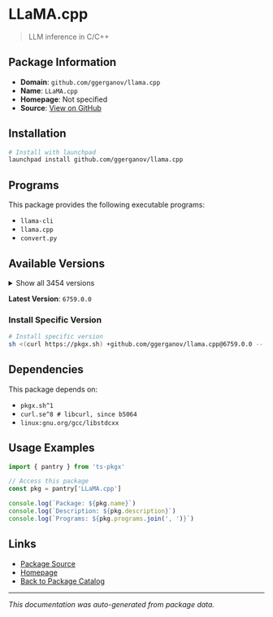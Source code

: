 # LLaMA.cpp

> LLM inference in C/C++

## Package Information

- **Domain**: `github.com/ggerganov/llama.cpp`
- **Name**: `LLaMA.cpp`
- **Homepage**: Not specified
- **Source**: [View on GitHub](https://github.com/pkgxdev/pantry/tree/main/projects/github.com/ggerganov/llama.cpp/package.yml)

## Installation

```bash
# Install with launchpad
launchpad install github.com/ggerganov/llama.cpp
```

## Programs

This package provides the following executable programs:

- `llama-cli`
- `llama.cpp`
- `convert.py`

## Available Versions

<details>
<summary>Show all 3454 versions</summary>

- `6759.0.0`, `6758.0.0`, `6757.0.0`, `6756.0.0`, `6755.0.0`
- `6754.0.0`, `6753.0.0`, `6752.0.0`, `6751.0.0`, `6750.0.0`
- `6748.0.0`, `6747.0.0`, `6746.0.0`, `6745.0.0`, `6743.0.0`
- `6741.0.0`, `6739.0.0`, `6738.0.0`, `6737.0.0`, `6736.0.0`
- `6735.0.0`, `6733.0.0`, `6732.0.0`, `6730.0.0`, `6729.0.0`
- `6728.0.0`, `6727.0.0`, `6726.0.0`, `6724.0.0`, `6721.0.0`
- `6719.0.0`, `6718.0.0`, `6717.0.0`, `6715.0.0`, `6714.0.0`
- `6713.0.0`, `6711.0.0`, `6710.0.0`, `6709.0.0`, `6708.0.0`
- `6706.0.0`, `6704.0.0`, `6703.0.0`, `6702.0.0`, `6701.0.0`
- `6700.0.0`, `6699.0.0`, `6697.0.0`, `6695.0.0`, `6692.0.0`
- `6691.0.0`, `6690.0.0`, `6689.0.0`, `6688.0.0`, `6687.0.0`
- `6686.0.0`, `6685.0.0`, `6684.0.0`, `6683.0.0`, `6682.0.0`
- `6680.0.0`, `6679.0.0`, `6678.0.0`, `6676.0.0`, `6673.0.0`
- `6672.0.0`, `6671.0.0`, `6670.0.0`, `6666.0.0`, `6665.0.0`
- `6663.0.0`, `6662.0.0`, `6661.0.0`, `6660.0.0`, `6653.0.0`
- `6651.0.0`, `6650.0.0`, `6648.0.0`, `6647.0.0`, `6646.0.0`
- `6644.0.0`, `6643.0.0`, `6642.0.0`, `6641.0.0`, `6640.0.0`
- `6638.0.0`, `6635.0.0`, `6634.0.0`, `6628.0.0`, `6627.0.0`
- `6624.0.0`, `6623.0.0`, `6622.0.0`, `6621.0.0`, `6620.0.0`
- `6619.0.0`, `6617.0.0`, `6615.0.0`, `6613.0.0`, `6612.0.0`
- `6611.0.0`, `6610.0.0`, `6608.0.0`, `6607.0.0`, `6606.0.0`
- `6605.0.0`, `6604.0.0`, `6603.0.0`, `6602.0.0`, `6601.0.0`
- `6598.0.0`, `6595.0.0`, `6594.0.0`, `6593.0.0`, `6591.0.0`
- `6587.0.0`, `6586.0.0`, `6585.0.0`, `6583.0.0`, `6582.0.0`
- `6580.0.0`, `6578.0.0`, `6576.0.0`, `6575.0.0`, `6574.0.0`
- `6572.0.0`, `6569.0.0`, `6568.0.0`, `6567.0.0`, `6565.0.0`
- `6558.0.0`, `6557.0.0`, `6556.0.0`, `6550.0.0`, `6549.0.0`
- `6548.0.0`, `6545.0.0`, `6544.0.0`, `6543.0.0`, `6541.0.0`
- `6536.0.0`, `6535.0.0`, `6534.0.0`, `6533.0.0`, `6532.0.0`
- `6529.0.0`, `6528.0.0`, `6527.0.0`, `6524.0.0`, `6523.0.0`
- `6522.0.0`, `6521.0.0`, `6519.0.0`, `6518.0.0`, `6517.0.0`
- `6516.0.0`, `6515.0.0`, `6514.0.0`, `6513.0.0`, `6512.0.0`
- `6511.0.0`, `6510.0.0`, `6509.0.0`, `6508.0.0`, `6507.0.0`
- `6506.0.0`, `6505.0.0`, `6504.0.0`, `6503.0.0`, `6502.0.0`
- `6501.0.0`, `6500.0.0`, `6499.0.0`, `6498.0.0`, `6497.0.0`
- `6496.0.0`, `6494.0.0`, `6493.0.0`, `6492.0.0`, `6491.0.0`
- `6490.0.0`, `6488.0.0`, `6484.0.0`, `6483.0.0`, `6482.0.0`
- `6480.0.0`, `6479.0.0`, `6478.0.0`, `6477.0.0`, `6476.0.0`
- `6475.0.0`, `6474.0.0`, `6473.0.0`, `6471.0.0`, `6470.0.0`
- `6469.0.0`, `6451.0.0`, `6447.0.0`, `6445.0.0`, `6444.0.0`
- `6443.0.0`, `6442.0.0`, `6441.0.0`, `6440.0.0`, `6436.0.0`
- `6435.0.0`, `6434.0.0`, `6432.0.0`, `6431.0.0`, `6430.0.0`
- `6429.0.0`, `6428.0.0`, `6427.0.0`, `6424.0.0`, `6423.0.0`
- `6421.0.0`, `6419.0.0`, `6418.0.0`, `6416.0.0`, `6415.0.0`
- `6414.0.0`, `6412.0.0`, `6409.0.0`, `6408.0.0`, `6407.0.0`
- `6406.0.0`, `6405.0.0`, `6404.0.0`, `6403.0.0`, `6402.0.0`
- `6401.0.0`, `6399.0.0`, `6397.0.0`, `6396.0.0`, `6394.0.0`
- `6393.0.0`, `6392.0.0`, `6391.0.0`, `6390.0.0`, `6389.0.0`
- `6387.0.0`, `6386.0.0`, `6384.0.0`, `6383.0.0`, `6382.0.0`
- `6381.0.0`, `6380.0.0`, `6379.0.0`, `6377.0.0`, `6376.0.0`
- `6374.0.0`, `6373.0.0`, `6372.0.0`, `6371.0.0`, `6370.0.0`
- `6368.0.0`, `6367.0.0`, `6365.0.0`, `6364.0.0`, `6362.0.0`
- `6361.0.0`, `6360.0.0`, `6358.0.0`, `6357.0.0`, `6356.0.0`
- `6355.0.0`, `6354.0.0`, `6353.0.0`, `6352.0.0`, `6351.0.0`
- `6350.0.0`, `6349.0.0`, `6348.0.0`, `6347.0.0`, `6346.0.0`
- `6344.0.0`, `6343.0.0`, `6341.0.0`, `6340.0.0`, `6337.0.0`
- `6335.0.0`, `6334.0.0`, `6332.0.0`, `6331.0.0`, `6330.0.0`
- `6329.0.0`, `6328.0.0`, `6327.0.0`, `6325.0.0`, `6324.0.0`
- `6323.0.0`, `6322.0.0`, `6318.0.0`, `6317.0.0`, `6316.0.0`
- `6315.0.0`, `6314.0.0`, `6313.0.0`, `6312.0.0`, `6311.0.0`
- `6310.0.0`, `6309.0.0`, `6307.0.0`, `6305.0.0`, `6303.0.0`
- `6301.0.0`, `6300.0.0`, `6299.0.0`, `6298.0.0`, `6297.0.0`
- `6295.0.0`, `6294.0.0`, `6293.0.0`, `6292.0.0`, `6291.0.0`
- `6290.0.0`, `6289.0.0`, `6287.0.0`, `6286.0.0`, `6285.0.0`
- `6284.0.0`, `6283.0.0`, `6282.0.0`, `6280.0.0`, `6279.0.0`
- `6278.0.0`, `6277.0.0`, `6276.0.0`, `6275.0.0`, `6274.0.0`
- `6273.0.0`, `6272.0.0`, `6271.0.0`, `6269.0.0`, `6267.0.0`
- `6265.0.0`, `6264.0.0`, `6262.0.0`, `6261.0.0`, `6258.0.0`
- `6257.0.0`, `6255.0.0`, `6254.0.0`, `6251.0.0`, `6250.0.0`
- `6249.0.0`, `6248.0.0`, `6247.0.0`, `6246.0.0`, `6245.0.0`
- `6244.0.0`, `6243.0.0`, `6242.0.0`, `6241.0.0`, `6240.0.0`
- `6239.0.0`, `6238.0.0`, `6237.0.0`, `6236.0.0`, `6235.0.0`
- `6229.0.0`, `6228.0.0`, `6225.0.0`, `6218.0.0`, `6215.0.0`
- `6214.0.0`, `6213.0.0`, `6210.0.0`, `6209.0.0`, `6208.0.0`
- `6207.0.0`, `6205.0.0`, `6204.0.0`, `6202.0.0`, `6201.0.0`
- `6199.0.0`, `6195.0.0`, `6193.0.0`, `6191.0.0`, `6190.0.0`
- `6189.0.0`, `6188.0.0`, `6187.0.0`, `6185.0.0`, `6184.0.0`
- `6183.0.0`, `6182.0.0`, `6181.0.0`, `6180.0.0`, `6179.0.0`
- `6178.0.0`, `6177.0.0`, `6176.0.0`, `6175.0.0`, `6174.0.0`
- `6173.0.0`, `6153.0.0`, `6152.0.0`, `6150.0.0`, `6149.0.0`
- `6148.0.0`, `6144.0.0`, `6143.0.0`, `6141.0.0`, `6140.0.0`
- `6139.0.0`, `6138.0.0`, `6137.0.0`, `6136.0.0`, `6135.0.0`
- `6134.0.0`, `6132.0.0`, `6131.0.0`, `6129.0.0`, `6128.0.0`
- `6124.0.0`, `6123.0.0`, `6122.0.0`, `6121.0.0`, `6119.0.0`
- `6118.0.0`, `6117.0.0`, `6116.0.0`, `6115.0.0`, `6114.0.0`
- `6113.0.0`, `6111.0.0`, `6109.0.0`, `6106.0.0`, `6105.0.0`
- `6104.0.0`, `6103.0.0`, `6102.0.0`, `6101.0.0`, `6100.0.0`
- `6099.0.0`, `6098.0.0`, `6097.0.0`, `6096.0.0`, `6095.0.0`
- `6093.0.0`, `6092.0.0`, `6090.0.0`, `6089.0.0`, `6088.0.0`
- `6087.0.0`, `6085.0.0`, `6084.0.0`, `6083.0.0`, `6082.0.0`
- `6081.0.0`, `6080.0.0`, `6079.0.0`, `6078.0.0`, `6076.0.0`
- `6075.0.0`, `6074.0.0`, `6073.0.0`, `6070.0.0`, `6067.0.0`
- `6066.0.0`, `6065.0.0`, `6064.0.0`, `6063.0.0`, `6062.0.0`
- `6061.0.0`, `6060.0.0`, `6059.0.0`, `6058.0.0`, `6057.0.0`
- `6056.0.0`, `6055.0.0`, `6054.0.0`, `6052.0.0`, `6051.0.0`
- `6050.0.0`, `6049.0.0`, `6048.0.0`, `6047.0.0`, `6045.0.0`
- `6044.0.0`, `6043.0.0`, `6042.0.0`, `6041.0.0`, `6040.0.0`
- `6039.0.0`, `6038.0.0`, `6037.0.0`, `6036.0.0`, `6035.0.0`
- `6032.0.0`, `6031.0.0`, `6030.0.0`, `6029.0.0`, `6027.0.0`
- `6026.0.0`, `6025.0.0`, `6024.0.0`, `6023.0.0`, `6022.0.0`
- `6020.0.0`, `6018.0.0`, `6017.0.0`, `6016.0.0`, `6015.0.0`
- `6014.0.0`, `6013.0.0`, `6012.0.0`, `6011.0.0`, `6002.0.0`
- `6001.0.0`, `6000.0.0`, `5999.0.0`, `5998.0.0`, `5997.0.0`
- `5996.0.0`, `5995.0.0`, `5994.0.0`, `5993.0.0`, `5992.0.0`
- `5990.0.0`, `5989.0.0`, `5988.0.0`, `5987.0.0`, `5986.0.0`
- `5985.0.0`, `5984.0.0`, `5981.0.0`, `5980.0.0`, `5979.0.0`
- `5978.0.0`, `5976.0.0`, `5975.0.0`, `5973.0.0`, `5972.0.0`
- `5970.0.0`, `5968.0.0`, `5967.0.0`, `5966.0.0`, `5965.0.0`
- `5963.0.0`, `5962.0.0`, `5961.0.0`, `5960.0.0`, `5959.0.0`
- `5958.0.0`, `5957.0.0`, `5956.0.0`, `5954.0.0`, `5953.0.0`
- `5952.0.0`, `5950.0.0`, `5949.0.0`, `5943.0.0`, `5942.0.0`
- `5941.0.0`, `5940.0.0`, `5937.0.0`, `5936.0.0`, `5935.0.0`
- `5934.0.0`, `5933.0.0`, `5932.0.0`, `5930.0.0`, `5929.0.0`
- `5928.0.0`, `5927.0.0`, `5924.0.0`, `5923.0.0`, `5922.0.0`
- `5921.0.0`, `5920.0.0`, `5919.0.0`, `5916.0.0`, `5914.0.0`
- `5913.0.0`, `5912.0.0`, `5911.0.0`, `5910.0.0`, `5909.0.0`
- `5908.0.0`, `5904.0.0`, `5902.0.0`, `5901.0.0`, `5900.0.0`
- `5899.0.0`, `5898.0.0`, `5897.0.0`, `5896.0.0`, `5895.0.0`
- `5894.0.0`, `5893.0.0`, `5892.0.0`, `5891.0.0`, `5890.0.0`
- `5889.0.0`, `5888.0.0`, `5887.0.0`, `5886.0.0`, `5884.0.0`
- `5882.0.0`, `5880.0.0`, `5876.0.0`, `5875.0.0`, `5874.0.0`
- `5873.0.0`, `5872.0.0`, `5870.0.0`, `5869.0.0`, `5868.0.0`
- `5867.0.0`, `5866.0.0`, `5865.0.0`, `5864.0.0`, `5863.0.0`
- `5862.0.0`, `5861.0.0`, `5860.0.0`, `5859.0.0`, `5858.0.0`
- `5857.0.0`, `5856.0.0`, `5855.0.0`, `5854.0.0`, `5853.0.0`
- `5852.0.0`, `5851.0.0`, `5849.0.0`, `5848.0.0`, `5847.0.0`
- `5846.0.0`, `5845.0.0`, `5844.0.0`, `5843.0.0`, `5841.0.0`
- `5840.0.0`, `5839.0.0`, `5838.0.0`, `5837.0.0`, `5836.0.0`
- `5835.0.0`, `5834.0.0`, `5833.0.0`, `5832.0.0`, `5831.0.0`
- `5830.0.0`, `5829.0.0`, `5828.0.0`, `5827.0.0`, `5826.0.0`
- `5825.0.0`, `5824.0.0`, `5823.0.0`, `5822.0.0`, `5821.0.0`
- `5820.0.0`, `5819.0.0`, `5817.0.0`, `5816.0.0`, `5815.0.0`
- `5814.0.0`, `5812.0.0`, `5811.0.0`, `5809.0.0`, `5808.0.0`
- `5804.0.0`, `5803.0.0`, `5802.0.0`, `5801.0.0`, `5798.0.0`
- `5797.0.0`, `5795.0.0`, `5794.0.0`, `5793.0.0`, `5792.0.0`
- `5788.0.0`, `5787.0.0`, `5785.0.0`, `5784.0.0`, `5783.0.0`
- `5782.0.0`, `5780.0.0`, `5778.0.0`, `5777.0.0`, `5775.0.0`
- `5774.0.0`, `5773.0.0`, `5772.0.0`, `5771.0.0`, `5770.0.0`
- `5769.0.0`, `5760.0.0`, `5759.0.0`, `5757.0.0`, `5756.0.0`
- `5755.0.0`, `5754.0.0`, `5753.0.0`, `5752.0.0`, `5751.0.0`
- `5749.0.0`, `5747.0.0`, `5745.0.0`, `5744.0.0`, `5743.0.0`
- `5742.0.0`, `5740.0.0`, `5738.0.0`, `5737.0.0`, `5736.0.0`
- `5735.0.0`, `5734.0.0`, `5733.0.0`, `5731.0.0`, `5729.0.0`
- `5728.0.0`, `5726.0.0`, `5723.0.0`, `5722.0.0`, `5721.0.0`
- `5720.0.0`, `5719.0.0`, `5718.0.0`, `5717.0.0`, `5716.0.0`
- `5715.0.0`, `5714.0.0`, `5713.0.0`, `5712.0.0`, `5711.0.0`
- `5709.0.0`, `5708.0.0`, `5707.0.0`, `5706.0.0`, `5704.0.0`
- `5703.0.0`, `5702.0.0`, `5701.0.0`, `5699.0.0`, `5698.0.0`
- `5697.0.0`, `5696.0.0`, `5695.0.0`, `5693.0.0`, `5689.0.0`
- `5688.0.0`, `5687.0.0`, `5686.0.0`, `5685.0.0`, `5684.0.0`
- `5683.0.0`, `5682.0.0`, `5681.0.0`, `5679.0.0`, `5676.0.0`
- `5675.0.0`, `5674.0.0`, `5673.0.0`, `5672.0.0`, `5671.0.0`
- `5670.0.0`, `5669.0.0`, `5668.0.0`, `5667.0.0`, `5666.0.0`
- `5664.0.0`, `5662.0.0`, `5659.0.0`, `5657.0.0`, `5655.0.0`
- `5654.0.0`, `5653.0.0`, `5652.0.0`, `5651.0.0`, `5650.0.0`
- `5649.0.0`, `5648.0.0`, `5646.0.0`, `5645.0.0`, `5644.0.0`
- `5642.0.0`, `5641.0.0`, `5640.0.0`, `5639.0.0`, `5638.0.0`
- `5637.0.0`, `5636.0.0`, `5634.0.0`, `5633.0.0`, `5632.0.0`
- `5631.0.0`, `5630.0.0`, `5629.0.0`, `5627.0.0`, `5625.0.0`
- `5624.0.0`, `5622.0.0`, `5621.0.0`, `5620.0.0`, `5618.0.0`
- `5617.0.0`, `5615.0.0`, `5614.0.0`, `5613.0.0`, `5612.0.0`
- `5610.0.0`, `5609.0.0`, `5608.0.0`, `5606.0.0`, `5604.0.0`
- `5603.0.0`, `5602.0.0`, `5601.0.0`, `5600.0.0`, `5598.0.0`
- `5596.0.0`, `5595.0.0`, `5593.0.0`, `5592.0.0`, `5591.0.0`
- `5590.0.0`, `5589.0.0`, `5588.0.0`, `5587.0.0`, `5586.0.0`
- `5585.0.0`, `5584.0.0`, `5581.0.0`, `5580.0.0`, `5578.0.0`
- `5577.0.0`, `5576.0.0`, `5575.0.0`, `5574.0.0`, `5573.0.0`
- `5572.0.0`, `5571.0.0`, `5569.0.0`, `5568.0.0`, `5560.0.0`
- `5559.0.0`, `5558.0.0`, `5556.0.0`, `5555.0.0`, `5554.0.0`
- `5552.0.0`, `5551.0.0`, `5548.0.0`, `5547.0.0`, `5546.0.0`
- `5545.0.0`, `5544.0.0`, `5543.0.0`, `5541.0.0`, `5540.0.0`
- `5539.0.0`, `5538.0.0`, `5537.0.0`, `5535.0.0`, `5534.0.0`
- `5533.0.0`, `5532.0.0`, `5530.0.0`, `5529.0.0`, `5526.0.0`
- `5524.0.0`, `5522.0.0`, `5519.0.0`, `5517.0.0`, `5516.0.0`
- `5515.0.0`, `5514.0.0`, `5513.0.0`, `5512.0.0`, `5510.0.0`
- `5509.0.0`, `5508.0.0`, `5506.0.0`, `5505.0.0`, `5504.0.0`
- `5503.0.0`, `5502.0.0`, `5501.0.0`, `5499.0.0`, `5498.0.0`
- `5497.0.0`, `5495.0.0`, `5494.0.0`, `5493.0.0`, `5492.0.0`
- `5490.0.0`, `5489.0.0`, `5488.0.0`, `5486.0.0`, `5484.0.0`
- `5483.0.0`, `5481.0.0`, `5480.0.0`, `5479.0.0`, `5478.0.0`
- `5477.0.0`, `5476.0.0`, `5475.0.0`, `5474.0.0`, `5473.0.0`
- `5472.0.0`, `5471.0.0`, `5468.0.0`, `5466.0.0`, `5465.0.0`
- `5464.0.0`, `5463.0.0`, `5462.0.0`, `5461.0.0`, `5460.0.0`
- `5459.0.0`, `5458.0.0`, `5456.0.0`, `5454.0.0`, `5453.0.0`
- `5452.0.0`, `5451.0.0`, `5450.0.0`, `5449.0.0`, `5448.0.0`
- `5446.0.0`, `5444.0.0`, `5443.0.0`, `5442.0.0`, `5441.0.0`
- `5440.0.0`, `5439.0.0`, `5438.0.0`, `5437.0.0`, `5436.0.0`
- `5435.0.0`, `5434.0.0`, `5432.0.0`, `5431.0.0`, `5430.0.0`
- `5429.0.0`, `5427.0.0`, `5426.0.0`, `5425.0.0`, `5423.0.0`
- `5422.0.0`, `5421.0.0`, `5417.0.0`, `5415.0.0`, `5414.0.0`
- `5412.0.0`, `5411.0.0`, `5410.0.0`, `5409.0.0`, `5406.0.0`
- `5405.0.0`, `5404.0.0`, `5402.0.0`, `5401.0.0`, `5400.0.0`
- `5395.0.0`, `5394.0.0`, `5392.0.0`, `5391.0.0`, `5390.0.0`
- `5388.0.0`, `5387.0.0`, `5385.0.0`, `5384.0.0`, `5382.0.0`
- `5381.0.0`, `5380.0.0`, `5379.0.0`, `5378.0.0`, `5377.0.0`
- `5372.0.0`, `5371.0.0`, `5370.0.0`, `5368.0.0`, `5367.0.0`
- `5366.0.0`, `5365.0.0`, `5363.0.0`, `5361.0.0`, `5360.0.0`
- `5359.0.0`, `5358.0.0`, `5357.0.0`, `5356.0.0`, `5355.0.0`
- `5354.0.0`, `5353.0.0`, `5352.0.0`, `5351.0.0`, `5350.0.0`
- `5349.0.0`, `5347.0.0`, `5346.0.0`, `5345.0.0`, `5344.0.0`
- `5342.0.0`, `5341.0.0`, `5340.0.0`, `5338.0.0`, `5336.0.0`
- `5335.0.0`, `5334.0.0`, `5333.0.0`, `5332.0.0`, `5331.0.0`
- `5330.0.0`, `5329.0.0`, `5328.0.0`, `5327.0.0`, `5326.0.0`
- `5325.0.0`, `5324.0.0`, `5323.0.0`, `5322.0.0`, `5321.0.0`
- `5320.0.0`, `5318.0.0`, `5317.0.0`, `5313.0.0`, `5311.0.0`
- `5310.0.0`, `5309.0.0`, `5308.0.0`, `5306.0.0`, `5303.0.0`
- `5302.0.0`, `5301.0.0`, `5300.0.0`, `5299.0.0`, `5298.0.0`
- `5297.0.0`, `5296.0.0`, `5295.0.0`, `5293.0.0`, `5292.0.0`
- `5289.0.0`, `5287.0.0`, `5286.0.0`, `5284.0.0`, `5283.0.0`
- `5281.0.0`, `5280.0.0`, `5279.0.0`, `5278.0.0`, `5277.0.0`
- `5276.0.0`, `5275.0.0`, `5274.0.0`, `5273.0.0`, `5272.0.0`
- `5271.0.0`, `5270.0.0`, `5269.0.0`, `5267.0.0`, `5266.0.0`
- `5265.0.0`, `5261.0.0`, `5260.0.0`, `5259.0.0`, `5258.0.0`
- `5257.0.0`, `5255.0.0`, `5254.0.0`, `5253.0.0`, `5252.0.0`
- `5250.0.0`, `5249.0.0`, `5248.0.0`, `5246.0.0`, `5243.0.0`
- `5242.0.0`, `5241.0.0`, `5239.0.0`, `5237.0.0`, `5236.0.0`
- `5235.0.0`, `5233.0.0`, `5232.0.0`, `5231.0.0`, `5230.0.0`
- `5228.0.0`, `5226.0.0`, `5225.0.0`, `5223.0.0`, `5222.0.0`
- `5221.0.0`, `5220.0.0`, `5219.0.0`, `5218.0.0`, `5217.0.0`
- `5216.0.0`, `5215.0.0`, `5214.0.0`, `5213.0.0`, `5212.0.0`
- `5211.0.0`, `5210.0.0`, `5209.0.0`, `5208.0.0`, `5207.0.0`
- `5205.0.0`, `5204.0.0`, `5202.0.0`, `5201.0.0`, `5200.0.0`
- `5199.0.0`, `5198.0.0`, `5197.0.0`, `5196.0.0`, `5195.0.0`
- `5194.0.0`, `5193.0.0`, `5192.0.0`, `5191.0.0`, `5190.0.0`
- `5189.0.0`, `5188.0.0`, `5187.0.0`, `5186.0.0`, `5185.0.0`
- `5184.0.0`, `5181.0.0`, `5180.0.0`, `5178.0.0`, `5177.0.0`
- `5176.0.0`, `5175.0.0`, `5174.0.0`, `5173.0.0`, `5171.0.0`
- `5170.0.0`, `5169.0.0`, `5166.0.0`, `5165.0.0`, `5164.0.0`
- `5163.0.0`, `5162.0.0`, `5161.0.0`, `5160.0.0`, `5159.0.0`
- `5158.0.0`, `5156.0.0`, `5155.0.0`, `5153.0.0`, `5152.0.0`
- `5151.0.0`, `5150.0.0`, `5149.0.0`, `5148.0.0`, `5147.0.0`
- `5146.0.0`, `5145.0.0`, `5144.0.0`, `5143.0.0`, `5142.0.0`
- `5141.0.0`, `5140.0.0`, `5138.0.0`, `5137.0.0`, `5136.0.0`
- `5135.0.0`, `5134.0.0`, `5133.0.0`, `5132.0.0`, `5131.0.0`
- `5129.0.0`, `5127.0.0`, `5126.0.0`, `5125.0.0`, `5124.0.0`
- `5123.0.0`, `5122.0.0`, `5121.0.0`, `5120.0.0`, `5119.0.0`
- `5118.0.0`, `5117.0.0`, `5116.0.0`, `5115.0.0`, `5114.0.0`
- `5113.0.0`, `5108.0.0`, `5107.0.0`, `5106.0.0`, `5099.0.0`
- `5097.0.0`, `5096.0.0`, `5094.0.0`, `5093.0.0`, `5092.0.0`
- `5089.0.0`, `5086.0.0`, `5085.0.0`, `5084.0.0`, `5083.0.0`
- `5082.0.0`, `5081.0.0`, `5080.0.0`, `5079.0.0`, `5078.0.0`
- `5076.0.0`, `5074.0.0`, `5073.0.0`, `5072.0.0`, `5071.0.0`
- `5066.0.0`, `5064.0.0`, `5062.0.0`, `5061.0.0`, `5060.0.0`
- `5059.0.0`, `5058.0.0`, `5057.0.0`, `5056.0.0`, `5055.0.0`
- `5054.0.0`, `5053.0.0`, `5052.0.0`, `5050.0.0`, `5049.0.0`
- `5046.0.0`, `5045.0.0`, `5043.0.0`, `5041.0.0`, `5039.0.0`
- `5038.0.0`, `5037.0.0`, `5036.0.0`, `5035.0.0`, `5034.0.0`
- `5033.0.0`, `5032.0.0`, `5031.0.0`, `5030.0.0`, `5029.0.0`
- `5028.0.0`, `5026.0.0`, `5025.0.0`, `5022.0.0`, `5021.0.0`
- `5019.0.0`, `5018.0.0`, `5017.0.0`, `5016.0.0`, `5015.0.0`
- `5013.0.0`, `5012.0.0`, `5010.0.0`, `5009.0.0`, `5006.0.0`
- `5005.0.0`, `5004.0.0`, `5003.0.0`, `5002.0.0`, `5001.0.0`
- `4999.0.0`, `4998.0.0`, `4997.0.0`, `4992.0.0`, `4991.0.0`
- `4990.0.0`, `4988.0.0`, `4987.0.0`, `4986.0.0`, `4985.0.0`
- `4984.0.0`, `4982.0.0`, `4981.0.0`, `4980.0.0`, `4978.0.0`
- `4977.0.0`, `4976.0.0`, `4974.0.0`, `4972.0.0`, `4970.0.0`
- `4969.0.0`, `4967.0.0`, `4966.0.0`, `4964.0.0`, `4963.0.0`
- `4961.0.0`, `4958.0.0`, `4957.0.0`, `4956.0.0`, `4953.0.0`
- `4951.0.0`, `4948.0.0`, `4947.0.0`, `4945.0.0`, `4944.0.0`
- `4942.0.0`, `4940.0.0`, `4939.0.0`, `4938.0.0`, `4937.0.0`
- `4936.0.0`, `4935.0.0`, `4934.0.0`, `4933.0.0`, `4932.0.0`
- `4930.0.0`, `4929.0.0`, `4927.0.0`, `4926.0.0`, `4925.0.0`
- `4924.0.0`, `4923.0.0`, `4921.0.0`, `4920.0.0`, `4919.0.0`
- `4916.0.0`, `4915.0.0`, `4914.0.0`, `4913.0.0`, `4912.0.0`
- `4911.0.0`, `4910.0.0`, `4909.0.0`, `4908.0.0`, `4907.0.0`
- `4905.0.0`, `4903.0.0`, `4902.0.0`, `4901.0.0`, `4900.0.0`
- `4899.0.0`, `4898.0.0`, `4897.0.0`, `4896.0.0`, `4895.0.0`
- `4893.0.0`, `4892.0.0`, `4891.0.0`, `4889.0.0`, `4888.0.0`
- `4886.0.0`, `4885.0.0`, `4884.0.0`, `4882.0.0`, `4880.0.0`
- `4879.0.0`, `4877.0.0`, `4876.0.0`, `4875.0.0`, `4874.0.0`
- `4873.0.0`, `4872.0.0`, `4871.0.0`, `4870.0.0`, `4869.0.0`
- `4868.0.0`, `4867.0.0`, `4865.0.0`, `4864.0.0`, `4863.0.0`
- `4861.0.0`, `4860.0.0`, `4859.0.0`, `4856.0.0`, `4855.0.0`
- `4854.0.0`, `4853.0.0`, `4851.0.0`, `4849.0.0`, `4848.0.0`
- `4847.0.0`, `4846.0.0`, `4837.0.0`, `4836.0.0`, `4835.0.0`
- `4834.0.0`, `4833.0.0`, `4832.0.0`, `4831.0.0`, `4830.0.0`
- `4829.0.0`, `4827.0.0`, `4826.0.0`, `4824.0.0`, `4823.0.0`
- `4821.0.0`, `4820.0.0`, `4819.0.0`, `4818.0.0`, `4806.0.0`
- `4805.0.0`, `4804.0.0`, `4803.0.0`, `4801.0.0`, `4800.0.0`
- `4799.0.0`, `4798.0.0`, `4797.0.0`, `4796.0.0`, `4793.0.0`
- `4792.0.0`, `4790.0.0`, `4789.0.0`, `4788.0.0`, `4786.0.0`
- `4785.0.0`, `4784.0.0`, `4783.0.0`, `4778.0.0`, `4777.0.0`
- `4776.0.0`, `4775.0.0`, `4774.0.0`, `4773.0.0`, `4771.0.0`
- `4770.0.0`, `4769.0.0`, `4768.0.0`, `4767.0.0`, `4765.0.0`
- `4764.0.0`, `4763.0.0`, `4762.0.0`, `4761.0.0`, `4760.0.0`
- `4759.0.0`, `4756.0.0`, `4755.0.0`, `4754.0.0`, `4753.0.0`
- `4751.0.0`, `4749.0.0`, `4747.0.0`, `4746.0.0`, `4745.0.0`
- `4743.0.0`, `4742.0.0`, `4739.0.0`, `4738.0.0`, `4735.0.0`
- `4734.0.0`, `4733.0.0`, `4732.0.0`, `4731.0.0`, `4730.0.0`
- `4728.0.0`, `4727.0.0`, `4724.0.0`, `4722.0.0`, `4721.0.0`
- `4720.0.0`, `4719.0.0`, `4718.0.0`, `4717.0.0`, `4716.0.0`
- `4714.0.0`, `4713.0.0`, `4712.0.0`, `4710.0.0`, `4708.0.0`
- `4707.0.0`, `4706.0.0`, `4705.0.0`, `4704.0.0`, `4702.0.0`
- `4699.0.0`, `4698.0.0`, `4696.0.0`, `4695.0.0`, `4694.0.0`
- `4692.0.0`, `4689.0.0`, `4688.0.0`, `4686.0.0`, `4683.0.0`
- `4682.0.0`, `4681.0.0`, `4679.0.0`, `4678.0.0`, `4677.0.0`
- `4676.0.0`, `4675.0.0`, `4671.0.0`, `4667.0.0`, `4666.0.0`
- `4663.0.0`, `4662.0.0`, `4661.0.0`, `4660.0.0`, `4659.0.0`
- `4658.0.0`, `4657.0.0`, `4651.0.0`, `4649.0.0`, `4648.0.0`
- `4647.0.0`, `4646.0.0`, `4644.0.0`, `4643.0.0`, `4642.0.0`
- `4641.0.0`, `4640.0.0`, `4639.0.0`, `4637.0.0`, `4636.0.0`
- `4634.0.0`, `4633.0.0`, `4631.0.0`, `4628.0.0`, `4623.0.0`
- `4621.0.0`, `4620.0.0`, `4619.0.0`, `4618.0.0`, `4617.0.0`
- `4616.0.0`, `4615.0.0`, `4614.0.0`, `4613.0.0`, `4611.0.0`
- `4610.0.0`, `4609.0.0`, `4608.0.0`, `4607.0.0`, `4606.0.0`
- `4605.0.0`, `4604.0.0`, `4603.0.0`, `4601.0.0`, `4600.0.0`
- `4599.0.0`, `4598.0.0`, `4595.0.0`, `4594.0.0`, `4589.0.0`
- `4588.0.0`, `4586.0.0`, `4585.0.0`, `4583.0.0`, `4581.0.0`
- `4580.0.0`, `4576.0.0`, `4575.0.0`, `4574.0.0`, `4572.0.0`
- `4570.0.0`, `4569.0.0`, `4568.0.0`, `4567.0.0`, `4566.0.0`
- `4565.0.0`, `4564.0.0`, `4562.0.0`, `4560.0.0`, `4559.0.0`
- `4557.0.0`, `4552.0.0`, `4550.0.0`, `4549.0.0`, `4548.0.0`
- `4547.0.0`, `4546.0.0`, `4545.0.0`, `4543.0.0`, `4542.0.0`
- `4539.0.0`, `4538.0.0`, `4537.0.0`, `4536.0.0`, `4535.0.0`
- `4534.0.0`, `4533.0.0`, `4532.0.0`, `4529.0.0`, `4528.0.0`
- `4527.0.0`, `4526.0.0`, `4525.0.0`, `4524.0.0`, `4523.0.0`
- `4522.0.0`, `4521.0.0`, `4520.0.0`, `4519.0.0`, `4518.0.0`
- `4516.0.0`, `4514.0.0`, `4513.0.0`, `4512.0.0`, `4510.0.0`
- `4509.0.0`, `4508.0.0`, `4506.0.0`, `4504.0.0`, `4503.0.0`
- `4502.0.0`, `4501.0.0`, `4500.0.0`, `4499.0.0`, `4497.0.0`
- `4493.0.0`, `4491.0.0`, `4488.0.0`, `4487.0.0`, `4485.0.0`
- `4481.0.0`, `4475.0.0`, `4474.0.0`, `4468.0.0`, `4467.0.0`
- `4466.0.0`, `4465.0.0`, `4464.0.0`, `4458.0.0`, `4457.0.0`
- `4456.0.0`, `4453.0.0`, `4451.0.0`, `4450.0.0`, `4447.0.0`
- `4446.0.0`, `4445.0.0`, `4443.0.0`, `4440.0.0`, `4439.0.0`
- `4438.0.0`, `4437.0.0`, `4435.0.0`, `4434.0.0`, `4433.0.0`
- `4432.0.0`, `4431.0.0`, `4430.0.0`, `4428.0.0`, `4426.0.0`
- `4425.0.0`, `4424.0.0`, `4423.0.0`, `4422.0.0`, `4421.0.0`
- `4420.0.0`, `4419.0.0`, `4418.0.0`, `4416.0.0`, `4415.0.0`
- `4414.0.0`, `4411.0.0`, `4409.0.0`, `4406.0.0`, `4404.0.0`
- `4403.0.0`, `4402.0.0`, `4400.0.0`, `4399.0.0`, `4398.0.0`
- `4397.0.0`, `4396.0.0`, `4394.0.0`, `4393.0.0`, `4392.0.0`
- `4391.0.0`, `4390.0.0`, `4389.0.0`, `4388.0.0`, `4387.0.0`
- `4386.0.0`, `4385.0.0`, `4384.0.0`, `4383.0.0`, `4382.0.0`
- `4381.0.0`, `4380.0.0`, `4379.0.0`, `4378.0.0`, `4376.0.0`
- `4375.0.0`, `4372.0.0`, `4371.0.0`, `4369.0.0`, `4368.0.0`
- `4367.0.0`, `4366.0.0`, `4365.0.0`, `4363.0.0`, `4362.0.0`
- `4361.0.0`, `4360.0.0`, `4359.0.0`, `4358.0.0`, `4357.0.0`
- `4354.0.0`, `4353.0.0`, `4351.0.0`, `4350.0.0`, `4349.0.0`
- `4348.0.0`, `4343.0.0`, `4342.0.0`, `4341.0.0`, `4338.0.0`
- `4337.0.0`, `4333.0.0`, `4331.0.0`, `4329.0.0`, `4327.0.0`
- `4326.0.0`, `4325.0.0`, `4324.0.0`, `4321.0.0`, `4320.0.0`
- `4319.0.0`, `4318.0.0`, `4317.0.0`, `4315.0.0`, `4314.0.0`
- `4312.0.0`, `4311.0.0`, `4304.0.0`, `4302.0.0`, `4301.0.0`
- `4300.0.0`, `4299.0.0`, `4298.0.0`, `4297.0.0`, `4296.0.0`
- `4295.0.0`, `4293.0.0`, `4292.0.0`, `4291.0.0`, `4290.0.0`
- `4288.0.0`, `4287.0.0`, `4285.0.0`, `4284.0.0`, `4283.0.0`
- `4282.0.0`, `4281.0.0`, `4280.0.0`, `4279.0.0`, `4276.0.0`
- `4273.0.0`, `4272.0.0`, `4271.0.0`, `4267.0.0`, `4266.0.0`
- `4265.0.0`, `4262.0.0`, `4261.0.0`, `4260.0.0`, `4258.0.0`
- `4256.0.0`, `4255.0.0`, `4254.0.0`, `4253.0.0`, `4248.0.0`
- `4246.0.0`, `4243.0.0`, `4242.0.0`, `4240.0.0`, `4239.0.0`
- `4234.0.0`, `4233.0.0`, `4231.0.0`, `4230.0.0`, `4227.0.0`
- `4226.0.0`, `4224.0.0`, `4222.0.0`, `4221.0.0`, `4220.0.0`
- `4219.0.0`, `4218.0.0`, `4217.0.0`, `4216.0.0`, `4215.0.0`
- `4214.0.0`, `4212.0.0`, `4210.0.0`, `4209.0.0`, `4208.0.0`
- `4206.0.0`, `4204.0.0`, `4203.0.0`, `4202.0.0`, `4201.0.0`
- `4200.0.0`, `4195.0.0`, `4191.0.0`, `4179.0.0`, `4178.0.0`
- `4177.0.0`, `4176.0.0`, `4175.0.0`, `4174.0.0`, `4173.0.0`
- `4171.0.0`, `4170.0.0`, `4169.0.0`, `4168.0.0`, `4167.0.0`
- `4164.0.0`, `4163.0.0`, `4162.0.0`, `4161.0.0`, `4160.0.0`
- `4157.0.0`, `4154.0.0`, `4153.0.0`, `4151.0.0`, `4150.0.0`
- `4149.0.0`, `4148.0.0`, `4143.0.0`, `4142.0.0`, `4141.0.0`
- `4139.0.0`, `4138.0.0`, `4137.0.0`, `4134.0.0`, `4133.0.0`
- `4132.0.0`, `4131.0.0`, `4130.0.0`, `4129.0.0`, `4128.0.0`
- `4127.0.0`, `4126.0.0`, `4122.0.0`, `4120.0.0`, `4118.0.0`
- `4115.0.0`, `4114.0.0`, `4113.0.0`, `4112.0.0`, `4111.0.0`
- `4103.0.0`, `4102.0.0`, `4100.0.0`, `4098.0.0`, `4095.0.0`
- `4094.0.0`, `4092.0.0`, `4091.0.0`, `4088.0.0`, `4087.0.0`
- `4082.0.0`, `4081.0.0`, `4080.0.0`, `4079.0.0`, `4078.0.0`
- `4077.0.0`, `4076.0.0`, `4075.0.0`, `4071.0.0`, `4069.0.0`
- `4068.0.0`, `4067.0.0`, `4066.0.0`, `4065.0.0`, `4062.0.0`
- `4056.0.0`, `4055.0.0`, `4053.0.0`, `4052.0.0`, `4050.0.0`
- `4048.0.0`, `4044.0.0`, `4042.0.0`, `4041.0.0`, `4040.0.0`
- `4038.0.0`, `4037.0.0`, `4036.0.0`, `4034.0.0`, `4033.0.0`
- `4032.0.0`, `4027.0.0`, `4026.0.0`, `4025.0.0`, `4024.0.0`
- `4023.0.0`, `4020.0.0`, `4019.0.0`, `4016.0.0`, `4015.0.0`
- `4014.0.0`, `4013.0.0`, `4011.0.0`, `4010.0.0`, `4009.0.0`
- `4007.0.0`, `4006.0.0`, `4005.0.0`, `4003.0.0`, `4002.0.0`
- `4001.0.0`, `4000.0.0`, `3999.0.0`, `3998.0.0`, `3997.0.0`
- `3996.0.0`, `3995.0.0`, `3994.0.0`, `3991.0.0`, `3990.0.0`
- `3989.0.0`, `3988.0.0`, `3987.0.0`, `3985.0.0`, `3984.0.0`
- `3983.0.0`, `3982.0.0`, `3978.0.0`, `3977.0.0`, `3975.0.0`
- `3974.0.0`, `3972.0.0`, `3971.0.0`, `3970.0.0`, `3967.0.0`
- `3964.0.0`, `3962.0.0`, `3961.0.0`, `3960.0.0`, `3958.0.0`
- `3957.0.0`, `3952.0.0`, `3950.0.0`, `3949.0.0`, `3948.0.0`
- `3946.0.0`, `3943.0.0`, `3942.0.0`, `3941.0.0`, `3940.0.0`
- `3939.0.0`, `3938.0.0`, `3936.0.0`, `3935.0.0`, `3933.0.0`
- `3932.0.0`, `3931.0.0`, `3930.0.0`, `3927.0.0`, `3926.0.0`
- `3925.0.0`, `3923.0.0`, `3922.0.0`, `3921.0.0`, `3920.0.0`
- `3917.0.0`, `3916.0.0`, `3914.0.0`, `3912.0.0`, `3911.0.0`
- `3909.0.0`, `3907.0.0`, `3906.0.0`, `3905.0.0`, `3904.0.0`
- `3903.0.0`, `3902.0.0`, `3901.0.0`, `3899.0.0`, `3898.0.0`
- `3896.0.0`, `3895.0.0`, `3892.0.0`, `3889.0.0`, `3887.0.0`
- `3886.0.0`, `3883.0.0`, `3880.0.0`, `3878.0.0`, `3874.0.0`
- `3873.0.0`, `3872.0.0`, `3870.0.0`, `3869.0.0`, `3868.0.0`
- `3867.0.0`, `3866.0.0`, `3865.0.0`, `3864.0.0`, `3863.0.0`
- `3861.0.0`, `3856.0.0`, `3855.0.0`, `3853.0.0`, `3849.0.0`
- `3848.0.0`, `3847.0.0`, `3841.0.0`, `3837.0.0`, `3835.0.0`
- `3834.0.0`, `3832.0.0`, `3831.0.0`, `3829.0.0`, `3828.0.0`
- `3827.0.0`, `3825.0.0`, `3824.0.0`, `3823.0.0`, `3822.0.0`
- `3821.0.0`, `3818.0.0`, `3817.0.0`, `3816.0.0`, `3814.0.0`
- `3813.0.0`, `3812.0.0`, `3811.0.0`, `3808.0.0`, `3807.0.0`
- `3806.0.0`, `3805.0.0`, `3804.0.0`, `3803.0.0`, `3802.0.0`
- `3801.0.0`, `3800.0.0`, `3799.0.0`, `3798.0.0`, `3795.0.0`
- `3790.0.0`, `3789.0.0`, `3788.0.0`, `3787.0.0`, `3786.0.0`
- `3785.0.0`, `3783.0.0`, `3782.0.0`, `3781.0.0`, `3779.0.0`
- `3778.0.0`, `3777.0.0`, `3775.0.0`, `3774.0.0`, `3772.0.0`
- `3771.0.0`, `3770.0.0`, `3767.0.0`, `3766.0.0`, `3765.0.0`
- `3764.0.0`, `3763.0.0`, `3761.0.0`, `3760.0.0`, `3759.0.0`
- `3756.0.0`, `3755.0.0`, `3754.0.0`, `3753.0.0`, `3752.0.0`
- `3751.0.0`, `3750.0.0`, `3749.0.0`, `3747.0.0`, `3744.0.0`
- `3743.0.0`, `3740.0.0`, `3737.0.0`, `3735.0.0`, `3733.0.0`
- `3731.0.0`, `3729.0.0`, `3728.0.0`, `3727.0.0`, `3726.0.0`
- `3725.0.0`, `3723.0.0`, `3721.0.0`, `3720.0.0`, `3718.0.0`
- `3717.0.0`, `3716.0.0`, `3715.0.0`, `3714.0.0`, `3713.0.0`
- `3711.0.0`, `3707.0.0`, `3706.0.0`, `3705.0.0`, `3704.0.0`
- `3703.0.0`, `3702.0.0`, `3701.0.0`, `3700.0.0`, `3699.0.0`
- `3688.0.0`, `3687.0.0`, `3686.0.0`, `3685.0.0`, `3684.0.0`
- `3683.0.0`, `3682.0.0`, `3681.0.0`, `3680.0.0`, `3678.0.0`
- `3677.0.0`, `3676.0.0`, `3675.0.0`, `3674.0.0`, `3672.0.0`
- `3671.0.0`, `3669.0.0`, `3668.0.0`, `3667.0.0`, `3666.0.0`
- `3664.0.0`, `3661.0.0`, `3658.0.0`, `3656.0.0`, `3655.0.0`
- `3654.0.0`, `3652.0.0`, `3651.0.0`, `3649.0.0`, `3647.0.0`
- `3645.0.0`, `3644.0.0`, `3643.0.0`, `3639.0.0`, `3636.0.0`
- `3635.0.0`, `3634.0.0`, `3633.0.0`, `3632.0.0`, `3631.0.0`
- `3630.0.0`, `3629.0.0`, `3625.0.0`, `3623.0.0`, `3622.0.0`
- `3621.0.0`, `3620.0.0`, `3617.0.0`, `3616.0.0`, `3615.0.0`
- `3614.0.0`, `3613.0.0`, `3612.0.0`, `3611.0.0`, `3610.0.0`
- `3609.0.0`, `3608.0.0`, `3607.0.0`, `3606.0.0`, `3604.0.0`
- `3603.0.0`, `3600.0.0`, `3599.0.0`, `3598.0.0`, `3593.0.0`
- `3592.0.0`, `3591.0.0`, `3590.0.0`, `3589.0.0`, `3588.0.0`
- `3587.0.0`, `3585.0.0`, `3584.0.0`, `3583.0.0`, `3582.0.0`
- `3581.0.0`, `3580.0.0`, `3578.0.0`, `3577.0.0`, `3575.0.0`
- `3574.0.0`, `3573.0.0`, `3571.0.0`, `3567.0.0`, `3566.0.0`
- `3565.0.0`, `3564.0.0`, `3563.0.0`, `3561.0.0`, `3560.0.0`
- `3559.0.0`, `3557.0.0`, `3556.0.0`, `3551.0.0`, `3547.0.0`
- `3543.0.0`, `3542.0.0`, `3541.0.0`, `3540.0.0`, `3539.0.0`
- `3538.0.0`, `3537.0.0`, `3536.0.0`, `3534.0.0`, `3532.0.0`
- `3531.0.0`, `3529.0.0`, `3528.0.0`, `3527.0.0`, `3525.0.0`
- `3524.0.0`, `3522.0.0`, `3520.0.0`, `3519.0.0`, `3517.0.0`
- `3516.0.0`, `3515.0.0`, `3512.0.0`, `3510.0.0`, `3509.0.0`
- `3508.0.0`, `3506.0.0`, `3505.0.0`, `3504.0.0`, `3503.0.0`
- `3502.0.0`, `3501.0.0`, `3500.0.0`, `3499.0.0`, `3498.0.0`
- `3497.0.0`, `3496.0.0`, `3495.0.0`, `3490.0.0`, `3489.0.0`
- `3488.0.0`, `3487.0.0`, `3486.0.0`, `3485.0.0`, `3484.0.0`
- `3483.0.0`, `3482.0.0`, `3479.0.0`, `3472.0.0`, `3471.0.0`
- `3470.0.0`, `3469.0.0`, `3468.0.0`, `3467.0.0`, `3465.0.0`
- `3464.0.0`, `3463.0.0`, `3462.0.0`, `3461.0.0`, `3460.0.0`
- `3459.0.0`, `3458.0.0`, `3456.0.0`, `3452.0.0`, `3451.0.0`
- `3450.0.0`, `3449.0.0`, `3447.0.0`, `3445.0.0`, `3442.0.0`
- `3441.0.0`, `3440.0.0`, `3438.0.0`, `3437.0.0`, `3436.0.0`
- `3434.0.0`, `3433.0.0`, `3428.0.0`, `3427.0.0`, `3425.0.0`
- `3423.0.0`, `3421.0.0`, `3419.0.0`, `3418.0.0`, `3416.0.0`
- `3412.0.0`, `3408.0.0`, `3407.0.0`, `3406.0.0`, `3405.0.0`
- `3403.0.0`, `3402.0.0`, `3400.0.0`, `3398.0.0`, `3396.0.0`
- `3394.0.0`, `3393.0.0`, `3392.0.0`, `3389.0.0`, `3387.0.0`
- `3386.0.0`, `3385.0.0`, `3384.0.0`, `3383.0.0`, `3382.0.0`
- `3381.0.0`, `3378.0.0`, `3376.0.0`, `3375.0.0`, `3374.0.0`
- `3373.0.0`, `3371.0.0`, `3370.0.0`, `3369.0.0`, `3368.0.0`
- `3367.0.0`, `3366.0.0`, `3365.0.0`, `3363.0.0`, `3361.0.0`
- `3358.0.0`, `3356.0.0`, `3355.0.0`, `3354.0.0`, `3353.0.0`
- `3347.0.0`, `3345.0.0`, `3342.0.0`, `3341.0.0`, `3340.0.0`
- `3334.0.0`, `3333.0.0`, `3332.0.0`, `3328.0.0`, `3327.0.0`
- `3325.0.0`, `3324.0.0`, `3322.0.0`, `3317.0.0`, `3316.0.0`
- `3315.0.0`, `3314.0.0`, `3311.0.0`, `3309.0.0`, `3307.0.0`
- `3306.0.0`, `3305.0.0`, `3304.0.0`, `3303.0.0`, `3295.0.0`
- `3294.0.0`, `3293.0.0`, `3292.0.0`, `3291.0.0`, `3290.0.0`
- `3289.0.0`, `3287.0.0`, `3286.0.0`, `3285.0.0`, `3284.0.0`
- `3283.0.0`, `3282.0.0`, `3280.0.0`, `3279.0.0`, `3278.0.0`
- `3276.0.0`, `3274.0.0`, `3273.0.0`, `3269.0.0`, `3267.0.0`
- `3266.0.0`, `3265.0.0`, `3264.0.0`, `3263.0.0`, `3262.0.0`
- `3261.0.0`, `3260.0.0`, `3259.0.0`, `3258.0.0`, `3256.0.0`
- `3254.0.0`, `3252.0.0`, `3250.0.0`, `3249.0.0`, `3248.0.0`
- `3246.0.0`, `3245.0.0`, `3243.0.0`, `3242.0.0`, `3241.0.0`
- `3240.0.0`, `3233.0.0`, `3232.0.0`, `3231.0.0`, `3230.0.0`
- `3229.0.0`, `3228.0.0`, `3227.0.0`, `3226.0.0`, `3223.0.0`
- `3222.0.0`, `3220.0.0`, `3219.0.0`, `3218.0.0`, `3216.0.0`
- `3212.0.0`, `3211.0.0`, `3209.0.0`, `3208.0.0`, `3206.0.0`
- `3205.0.0`, `3204.0.0`, `3202.0.0`, `3201.0.0`, `3199.0.0`
- `3197.0.0`, `3195.0.0`, `3194.0.0`, `3193.0.0`, `3190.0.0`
- `3189.0.0`, `3188.0.0`, `3187.0.0`, `3186.0.0`, `3184.0.0`
- `3183.0.0`, `3182.0.0`, `3181.0.0`, `3180.0.0`, `3179.0.0`
- `3178.0.0`, `3177.0.0`, `3175.0.0`, `3166.0.0`, `3163.0.0`
- `3162.0.0`, `3158.0.0`, `3156.0.0`, `3154.0.0`, `3153.0.0`
- `3152.0.0`, `3151.0.0`, `3150.0.0`, `3149.0.0`, `3148.0.0`
- `3147.0.0`, `3146.0.0`, `3145.0.0`, `3143.0.0`, `3140.0.0`
- `3139.0.0`, `3138.0.0`, `3135.0.0`, `3134.0.0`, `3131.0.0`
- `3130.0.0`, `3091.0.0`, `3089.0.0`, `3088.0.0`, `3087.0.0`
- `3086.0.0`, `3085.0.0`, `3083.0.0`, `3082.0.0`, `3080.0.0`
- `3079.0.0`, `3078.0.0`, `3077.0.0`, `3076.0.0`, `3075.0.0`
- `3074.0.0`, `3073.0.0`, `3072.0.0`, `3071.0.0`, `3070.0.0`
- `3067.0.0`, `3066.0.0`, `3065.0.0`, `3063.0.0`, `3058.0.0`
- `3056.0.0`, `3051.0.0`, `3046.0.0`, `3045.0.0`, `3044.0.0`
- `3042.0.0`, `3040.0.0`, `3039.0.0`, `3038.0.0`, `3037.0.0`
- `3036.0.0`, `3035.0.0`, `3033.0.0`, `3030.0.0`, `3029.0.0`
- `3028.0.0`, `3027.0.0`, `3026.0.0`, `3025.0.0`, `3024.0.0`
- `3023.0.0`, `3021.0.0`, `3019.0.0`, `3018.0.0`, `3015.0.0`
- `3014.0.0`, `3012.0.0`, `3011.0.0`, `3010.0.0`, `3008.0.0`
- `3007.0.0`, `3006.0.0`, `3003.0.0`, `3001.0.0`, `2998.0.0`
- `2996.0.0`, `2995.0.0`, `2994.0.0`, `2993.0.0`, `2992.0.0`
- `2989.0.0`, `2988.0.0`, `2985.0.0`, `2984.0.0`, `2982.0.0`
- `2981.0.0`, `2979.0.0`, `2978.0.0`, `2976.0.0`, `2974.0.0`
- `2973.0.0`, `2972.0.0`, `2970.0.0`, `2969.0.0`, `2968.0.0`
- `2967.0.0`, `2966.0.0`, `2965.0.0`, `2964.0.0`, `2963.0.0`
- `2962.0.0`, `2961.0.0`, `2958.0.0`, `2956.0.0`, `2955.0.0`
- `2953.0.0`, `2952.0.0`, `2950.0.0`, `2949.0.0`, `2948.0.0`
- `2946.0.0`, `2945.0.0`, `2943.0.0`, `2941.0.0`, `2940.0.0`
- `2939.0.0`, `2938.0.0`, `2937.0.0`, `2936.0.0`, `2934.0.0`
- `2933.0.0`, `2932.0.0`, `2930.0.0`, `2929.0.0`, `2928.0.0`
- `2927.0.0`, `2926.0.0`, `2923.0.0`, `2922.0.0`, `2921.0.0`
- `2918.0.0`, `2917.0.0`, `2916.0.0`, `2915.0.0`, `2914.0.0`
- `2913.0.0`, `2910.0.0`, `2909.0.0`, `2908.0.0`, `2906.0.0`
- `2901.0.0`, `2899.0.0`, `2897.0.0`, `2894.0.0`, `2893.0.0`
- `2892.0.0`, `2891.0.0`, `2890.0.0`, `2889.0.0`, `2885.0.0`
- `2884.0.0`, `2879.0.0`, `2878.0.0`, `2877.0.0`, `2876.0.0`
- `2875.0.0`, `2874.0.0`, `2871.0.0`, `2870.0.0`, `2868.0.0`
- `2867.0.0`, `2865.0.0`, `2864.0.0`, `2862.0.0`, `2861.0.0`
- `2860.0.0`, `2859.0.0`, `2854.0.0`, `2852.0.0`, `2848.0.0`
- `2847.0.0`, `2846.0.0`, `2845.0.0`, `2844.0.0`, `2843.0.0`
- `2842.0.0`, `2840.0.0`, `2839.0.0`, `2838.0.0`, `2837.0.0`
- `2836.0.0`, `2835.0.0`, `2834.0.0`, `2831.0.0`, `2830.0.0`
- `2828.0.0`, `2826.0.0`, `2824.0.0`, `2822.0.0`, `2821.0.0`
- `2820.0.0`, `2818.0.0`, `2817.0.0`, `2816.0.0`, `2815.0.0`
- `2813.0.0`, `2812.0.0`, `2811.0.0`, `2808.0.0`, `2805.0.0`
- `2804.0.0`, `2803.0.0`, `2800.0.0`, `2797.0.0`, `2794.0.0`
- `2793.0.0`, `2791.0.0`, `2789.0.0`, `2787.0.0`, `2785.0.0`
- `2784.0.0`, `2783.0.0`, `2781.0.0`, `2780.0.0`, `2779.0.0`
- `2777.0.0`, `2776.0.0`, `2775.0.0`, `2774.0.0`, `2773.0.0`
- `2772.0.0`, `2771.0.0`, `2769.0.0`, `2767.0.0`, `2766.0.0`
- `2764.0.0`, `2763.0.0`, `2761.0.0`, `2760.0.0`, `2757.0.0`
- `2756.0.0`, `2755.0.0`, `2754.0.0`, `2753.0.0`, `2751.0.0`
- `2750.0.0`, `2749.0.0`, `2748.0.0`, `2747.0.0`, `2746.0.0`
- `2740.0.0`, `2737.0.0`, `2736.0.0`, `2735.0.0`, `2734.0.0`
- `2731.0.0`, `2730.0.0`, `2729.0.0`, `2728.0.0`, `2727.0.0`
- `2724.0.0`, `2717.0.0`, `2715.0.0`, `2714.0.0`, `2712.0.0`
- `2710.0.0`, `2709.0.0`, `2708.0.0`, `2707.0.0`, `2702.0.0`
- `2700.0.0`, `2699.0.0`, `2698.0.0`, `2697.0.0`, `2696.0.0`
- `2694.0.0`, `2692.0.0`, `2691.0.0`, `2690.0.0`, `2687.0.0`
- `2686.0.0`, `2684.0.0`, `2683.0.0`, `2681.0.0`, `2680.0.0`
- `2679.0.0`, `2678.0.0`, `2676.0.0`, `2675.0.0`, `2674.0.0`
- `2673.0.0`, `2671.0.0`, `2670.0.0`, `2669.0.0`, `2667.0.0`
- `2666.0.0`, `2665.0.0`, `2664.0.0`, `2663.0.0`, `2661.0.0`
- `2660.0.0`, `2658.0.0`, `2657.0.0`, `2656.0.0`, `2646.0.0`
- `2645.0.0`, `2636.0.0`, `2632.0.0`, `2630.0.0`, `2629.0.0`
- `2619.0.0`, `2615.0.0`, `2613.0.0`, `2612.0.0`, `2608.0.0`
- `2589.0.0`, `2586.0.0`, `2581.0.0`, `2579.0.0`, `2578.0.0`
- `2576.0.0`, `2573.0.0`, `2568.0.0`, `2567.0.0`, `2566.0.0`
- `2563.0.0`, `2554.0.0`, `2548.0.0`, `2543.0.0`, `2542.0.0`
- `2541.0.0`, `2540.0.0`, `2536.0.0`, `2534.0.0`, `2531.0.0`
- `2529.0.0`, `2527.0.0`, `2526.0.0`, `2523.0.0`, `2521.0.0`
- `2520.0.0`, `2518.0.0`, `2517.0.0`, `2516.0.0`, `2514.0.0`
- `2510.0.0`, `2509.0.0`, `2508.0.0`, `2503.0.0`, `2502.0.0`
- `2501.0.0`, `2499.0.0`, `2497.0.0`, `2496.0.0`, `2495.0.0`
- `2494.0.0`, `2493.0.0`, `2491.0.0`, `2489.0.0`, `2487.0.0`
- `2480.0.0`, `2479.0.0`, `2478.0.0`, `2476.0.0`, `2475.0.0`
- `2474.0.0`, `2471.0.0`, `2466.0.0`, `2465.0.0`, `2463.0.0`
- `2462.0.0`, `2461.0.0`, `2458.0.0`, `2457.0.0`, `2456.0.0`
- `2454.0.0`, `2450.0.0`, `2449.0.0`, `2448.0.0`, `2447.0.0`
- `2440.0.0`, `2439.0.0`, `2438.0.0`, `2437.0.0`, `2436.0.0`
- `2435.0.0`, `2434.0.0`, `2433.0.0`, `2432.0.0`, `2430.0.0`
- `2428.0.0`, `2427.0.0`, `2424.0.0`, `2423.0.0`, `2420.0.0`
- `2419.0.0`, `2418.0.0`, `2417.0.0`, `2414.0.0`, `2413.0.0`
- `2411.0.0`, `2410.0.0`, `2409.0.0`, `2408.0.0`, `2407.0.0`
- `2406.0.0`, `2405.0.0`, `2404.0.0`, `2402.0.0`, `2400.0.0`
- `2399.0.0`, `2398.0.0`, `2397.0.0`, `2396.0.0`, `2395.0.0`
- `2394.0.0`, `2393.0.0`, `2392.0.0`, `2391.0.0`, `2389.0.0`
- `2387.0.0`, `2386.0.0`, `2385.0.0`, `2384.0.0`, `2382.0.0`
- `2381.0.0`, `2380.0.0`, `2378.0.0`, `2377.0.0`, `2376.0.0`
- `2374.0.0`, `2372.0.0`, `2371.0.0`, `2370.0.0`, `2369.0.0`
- `2368.0.0`, `2367.0.0`, `2366.0.0`, `2365.0.0`, `2364.0.0`
- `2363.0.0`, `2362.0.0`, `2361.0.0`, `2360.0.0`, `2359.0.0`
- `2358.0.0`, `2357.0.0`, `2356.0.0`, `2355.0.0`, `2354.0.0`
- `2352.0.0`, `2350.0.0`, `2346.0.0`, `2345.0.0`, `2343.0.0`
- `2334.0.0`, `2333.0.0`, `2331.0.0`, `2330.0.0`, `2329.0.0`
- `2327.0.0`, `2324.0.0`, `2323.0.0`, `2321.0.0`, `2320.0.0`
- `2319.0.0`, `2318.0.0`, `2316.0.0`, `2314.0.0`, `2313.0.0`
- `2312.0.0`, `2311.0.0`, `2308.0.0`, `2306.0.0`, `2304.0.0`
- `2303.0.0`, `2302.0.0`, `2301.0.0`, `2300.0.0`, `2299.0.0`
- `2298.0.0`, `2297.0.0`, `2296.0.0`, `2294.0.0`, `2293.0.0`
- `2283.0.0`, `2282.0.0`, `2281.0.0`, `2280.0.0`, `2279.0.0`
- `2278.0.0`, `2277.0.0`, `2276.0.0`, `2275.0.0`, `2274.0.0`
- `2272.0.0`, `2271.0.0`, `2270.0.0`, `2269.0.0`, `2268.0.0`
- `2266.0.0`, `2264.0.0`, `2263.0.0`, `2262.0.0`, `2261.0.0`
- `2259.0.0`, `2258.0.0`, `2257.0.0`, `2256.0.0`, `2254.0.0`
- `2253.0.0`, `2252.0.0`, `2251.0.0`, `2249.0.0`, `2248.0.0`
- `2247.0.0`, `2246.0.0`, `2245.0.0`, `2241.0.0`, `2240.0.0`
- `2239.0.0`, `2237.0.0`, `2235.0.0`, `2234.0.0`, `2233.0.0`
- `2232.0.0`, `2231.0.0`, `2230.0.0`, `2228.0.0`, `2226.0.0`
- `2223.0.0`, `2222.0.0`, `2221.0.0`, `2220.0.0`, `2217.0.0`
- `2215.0.0`, `2214.0.0`, `2213.0.0`, `2212.0.0`, `2205.0.0`
- `2204.0.0`, `2202.0.0`, `2201.0.0`, `2197.0.0`, `2196.0.0`
- `2194.0.0`, `2193.0.0`, `2191.0.0`, `2190.0.0`, `2189.0.0`
- `2187.0.0`, `2186.0.0`, `2185.0.0`, `2184.0.0`, `2182.0.0`
- `2181.0.0`, `2180.0.0`, `2179.0.0`, `2178.0.0`, `2177.0.0`
- `2176.0.0`, `2175.0.0`, `2174.0.0`, `2172.0.0`, `2167.0.0`
- `2144.0.0`, `2143.0.0`, `2142.0.0`, `2141.0.0`, `2140.0.0`
- `2139.0.0`, `2138.0.0`, `2137.0.0`, `2136.0.0`, `2135.0.0`
- `2134.0.0`, `2133.0.0`, `2131.0.0`, `2130.0.0`, `2129.0.0`
- `2128.0.0`, `2127.0.0`, `2125.0.0`, `2124.0.0`, `2123.0.0`
- `2122.0.0`, `2121.0.0`, `2119.0.0`, `2118.0.0`, `2117.0.0`
- `2116.0.0`, `2114.0.0`, `2110.0.0`, `2109.0.0`, `2107.0.0`
- `2106.0.0`, `2105.0.0`, `2104.0.0`, `2103.0.0`, `2101.0.0`
- `2100.0.0`, `2098.0.0`, `2096.0.0`, `2093.0.0`, `2091.0.0`
- `2090.0.0`, `2087.0.0`, `2086.0.0`, `2084.0.0`, `2083.0.0`
- `2081.0.0`, `2079.0.0`, `2078.0.0`, `2077.0.0`, `2076.0.0`
- `2074.0.0`, `2072.0.0`, `2071.0.0`, `2070.0.0`, `2068.0.0`
- `2067.0.0`, `2066.0.0`, `2062.0.0`, `2060.0.0`, `2059.0.0`
- `2058.0.0`, `2057.0.0`, `2055.0.0`, `2054.0.0`, `2053.0.0`
- `2051.0.0`, `2050.0.0`, `2047.0.0`, `2045.0.0`, `2043.0.0`
- `2042.0.0`, `2041.0.0`, `2040.0.0`, `2039.0.0`, `2038.0.0`
- `2037.0.0`, `2036.0.0`, `2035.0.0`, `2034.0.0`, `2033.0.0`
- `2032.0.0`, `2031.0.0`, `2030.0.0`, `2029.0.0`, `2028.0.0`
- `2027.0.0`, `2026.0.0`, `2023.7.20`, `2023.4.11`, `2022.0.0`
- `2016.0.0`, `2015.0.0`, `2014.0.0`, `2013.0.0`, `2012.0.0`
- `2008.0.0`, `2007.0.0`, `2006.0.0`, `2005.0.0`, `2004.0.0`
- `2000.0.0`, `1999.0.0`, `1998.0.0`, `1996.0.0`, `1995.0.0`
- `1993.0.0`, `1992.0.0`, `1990.0.0`, `1989.0.0`, `1988.0.0`
- `1987.0.0`, `1985.0.0`, `1984.0.0`, `1983.0.0`, `1982.0.0`
- `1981.0.0`, `1980.0.0`, `1979.0.0`, `1976.0.0`, `1975.0.0`
- `1974.0.0`, `1971.0.0`, `1969.0.0`, `1966.0.0`, `1965.0.0`
- `1964.0.0`, `1961.0.0`, `1960.0.0`, `1959.0.0`, `1958.0.0`
- `1957.0.0`, `1956.0.0`, `1954.0.0`, `1953.0.0`, `1952.0.0`
- `1951.0.0`, `1943.0.0`, `1942.0.0`, `1941.0.0`, `1940.0.0`
- `1939.0.0`, `1892.0.0`, `1891.0.0`, `1889.0.0`, `1887.0.0`
- `1886.0.0`, `1885.0.0`, `1884.0.0`, `1882.0.0`, `1881.0.0`
- `1880.0.0`, `1879.0.0`, `1878.0.0`, `1876.0.0`, `1875.0.0`
- `1874.0.0`, `1873.0.0`, `1872.0.0`, `1871.0.0`, `1869.0.0`
- `1868.0.0`, `1867.0.0`, `1866.0.0`, `1865.0.0`, `1864.0.0`
- `1862.0.0`, `1861.0.0`, `1860.0.0`, `1859.0.0`, `1858.0.0`
- `1857.0.0`, `1856.0.0`, `1855.0.0`, `1854.0.0`, `1853.0.0`
- `1851.0.0`, `1850.0.0`, `1849.0.0`, `1848.0.0`, `1844.0.0`
- `1843.0.0`, `1842.0.0`, `1841.0.0`, `1840.0.0`, `1838.0.0`
- `1837.0.0`, `1836.0.0`, `1834.0.0`, `1833.0.0`, `1832.0.0`
- `1831.0.0`, `1830.0.0`, `1829.0.0`, `1828.0.0`, `1827.0.0`
- `1826.0.0`, `1825.0.0`, `1824.0.0`, `1823.0.0`, `1822.0.0`
- `1821.0.0`, `1820.0.0`, `1819.0.0`, `1818.0.0`, `1810.0.0`
- `1808.0.0`, `1807.0.0`, `1806.0.0`, `1803.0.0`, `1796.0.0`
- `1795.0.0`, `1794.0.0`, `1792.0.0`, `1791.0.0`, `1789.0.0`
- `1788.0.0`, `1786.0.0`, `1785.0.0`, `1784.0.0`, `1783.0.0`
- `1782.0.0`, `1781.0.0`, `1779.0.0`, `1778.0.0`, `1777.0.0`
- `1775.0.0`, `1773.0.0`, `1770.0.0`, `1768.0.0`, `1767.0.0`
- `1766.0.0`, `1765.0.0`, `1763.0.0`, `1761.0.0`, `1760.0.0`
- `1759.0.0`, `1752.0.0`, `1751.0.0`, `1750.0.0`, `1749.0.0`
- `1748.0.0`, `1747.0.0`, `1746.0.0`, `1743.0.0`, `1742.0.0`
- `1732.0.0`, `1731.0.0`, `1730.0.0`, `1729.0.0`, `1728.0.0`
- `1727.0.0`, `1726.0.0`, `1725.0.0`, `1724.0.0`, `1723.0.0`
- `1722.0.0`, `1721.0.0`, `1720.0.0`, `1719.0.0`, `1718.0.0`
- `1717.0.0`, `1716.0.0`, `1715.0.0`, `1713.0.0`, `1710.0.0`
- `1709.0.0`, `1708.0.0`, `1707.0.0`, `1705.0.0`, `1703.0.0`
- `1702.0.0`, `1701.0.0`, `1697.0.0`, `1696.0.0`, `1695.0.0`
- `1694.0.0`, `1693.0.0`, `1692.0.0`, `1691.0.0`, `1690.0.0`
- `1689.0.0`, `1687.0.0`, `1686.0.0`, `1685.0.0`, `1684.0.0`
- `1682.0.0`, `1681.0.0`, `1680.0.0`, `1678.0.0`, `1677.0.0`
- `1676.0.0`, `1675.0.0`, `1673.0.0`, `1672.0.0`, `1671.0.0`
- `1667.0.0`, `1666.0.0`, `1665.0.0`, `1664.0.0`, `1663.0.0`
- `1662.0.0`, `1661.0.0`, `1660.0.0`, `1659.0.0`, `1658.0.0`
- `1657.0.0`, `1656.0.0`, `1654.0.0`, `1652.0.0`, `1646.0.0`
- `1645.0.0`, `1644.0.0`, `1643.0.0`, `1641.0.0`, `1640.0.0`
- `1638.0.0`, `1637.0.0`, `1634.0.0`, `1633.0.0`, `1632.0.0`
- `1631.0.0`, `1629.0.0`, `1627.0.0`, `1626.0.0`, `1625.0.0`
- `1624.0.0`, `1623.0.0`, `1621.0.0`, `1620.0.0`, `1619.0.0`
- `1618.0.0`, `1617.0.0`, `1616.0.0`, `1615.0.0`, `1614.0.0`
- `1613.0.0`, `1612.0.0`, `1611.0.0`, `1610.0.0`, `1609.0.0`
- `1608.0.0`, `1607.0.0`, `1606.0.0`, `1605.0.0`, `1604.0.0`
- `1602.0.0`, `1601.0.0`, `1600.0.0`, `1599.0.0`, `1598.0.0`
- `1597.0.0`, `1596.0.0`, `1595.0.0`, `1593.0.0`, `1592.0.0`
- `1591.0.0`, `1590.0.0`, `1589.0.0`, `1587.0.0`, `1583.0.0`
- `1581.0.0`, `1579.0.0`, `1575.0.0`, `1574.0.0`, `1573.0.0`
- `1571.0.0`, `1570.0.0`, `1569.0.0`, `1567.0.0`, `1566.0.0`
- `1564.0.0`, `1563.0.0`, `1561.0.0`, `1560.0.0`, `1559.0.0`
- `1557.0.0`, `1555.0.0`, `1554.0.0`, `1552.0.0`, `1550.0.0`
- `1547.0.0`, `1546.0.0`, `1545.0.0`, `1544.0.0`, `1543.0.0`
- `1542.0.0`, `1541.0.0`, `1539.0.0`, `1538.0.0`, `1536.0.0`
- `1535.0.0`, `1534.0.0`, `1533.0.0`, `1532.0.0`, `1529.0.0`
- `1528.0.0`, `1526.0.0`, `1525.0.0`, `1524.0.0`, `1523.0.0`
- `1522.0.0`, `1521.0.0`, `1520.0.0`, `1519.0.0`, `1518.0.0`
- `1517.0.0`, `1516.0.0`, `1515.0.0`, `1513.0.0`, `1512.0.0`
- `1510.0.0`, `1509.0.0`, `1505.0.0`, `1503.0.0`, `1502.0.0`
- `1500.0.0`, `1499.0.0`, `1497.0.0`, `1496.0.0`, `1495.0.0`
- `1494.0.0`, `1493.0.0`, `1492.0.0`, `1491.0.0`, `1489.0.0`
- `1488.0.0`, `1487.0.0`, `1486.0.0`, `1485.0.0`, `1483.0.0`
- `1481.0.0`, `1477.0.0`, `1476.0.0`, `1474.0.0`, `1473.0.0`
- `1472.0.0`, `1471.0.0`, `1470.0.0`, `1469.0.0`, `1468.0.0`
- `1467.0.0`, `1466.0.0`, `1465.0.0`, `1464.0.0`, `1463.0.0`
- `1462.0.0`, `1461.0.0`, `1460.0.0`, `1459.0.0`, `1458.0.0`
- `1457.0.0`, `1456.0.0`, `1455.0.0`, `1454.0.0`, `1453.0.0`
- `1450.0.0`, `1449.0.0`, `1448.0.0`, `1446.0.0`, `1445.0.0`
- `1444.0.0`, `1443.0.0`, `1442.0.0`, `1440.0.0`, `1437.0.0`
- `1436.0.0`, `1435.0.0`, `1434.0.0`, `1433.0.0`, `1432.0.0`
- `1431.0.0`, `1430.0.0`, `1429.0.0`, `1428.0.0`

</details>

**Latest Version**: `6759.0.0`

### Install Specific Version

```bash
# Install specific version
sh <(curl https://pkgx.sh) +github.com/ggerganov/llama.cpp@6759.0.0 -- $SHELL -i
```

## Dependencies

This package depends on:

- `pkgx.sh^1`
- `curl.se^8 # libcurl, since b5064`
- `linux:gnu.org/gcc/libstdcxx`

## Usage Examples

```typescript
import { pantry } from 'ts-pkgx'

// Access this package
const pkg = pantry['LLaMA.cpp']

console.log(`Package: ${pkg.name}`)
console.log(`Description: ${pkg.description}`)
console.log(`Programs: ${pkg.programs.join(', ')}`)
```

## Links

- [Package Source](https://github.com/pkgxdev/pantry/tree/main/projects/github.com/ggerganov/llama.cpp/package.yml)
- [Homepage](#)
- [Back to Package Catalog](../../../package-catalog.md)

---

*This documentation was auto-generated from package data.*
